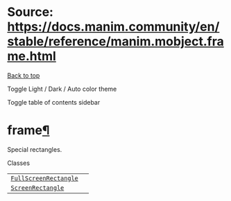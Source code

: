 # Source: https://docs.manim.community/en/stable/reference/manim.mobject.frame.html

[Back to top](#)

Toggle Light / Dark / Auto color theme

Toggle table of contents sidebar

frame[¶](#module-manim.mobject.frame "Link to this heading")
============================================================

Special rectangles.

Classes

|  |  |
| --- | --- |
| [`FullScreenRectangle`](manim.mobject.frame.FullScreenRectangle.html#manim.mobject.frame.FullScreenRectangle "manim.mobject.frame.FullScreenRectangle") |  |
| [`ScreenRectangle`](manim.mobject.frame.ScreenRectangle.html#manim.mobject.frame.ScreenRectangle "manim.mobject.frame.ScreenRectangle") |  |